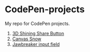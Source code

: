 CodePen-projects
================

My repo for CodePen projects.

1. [3D Shining Share Button](http://codepen.io/wedranb/full/ltinD)
2. [Canvas Snow](http://wedranb.github.io/canvas-snow/)
3. [Jawbreaker input field](http://codepen.io/wedranb/pen/Lsfry)